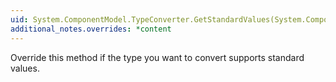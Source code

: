 ```yaml
---
uid: System.ComponentModel.TypeConverter.GetStandardValues(System.ComponentModel.ITypeDescriptorContext)
additional_notes.overrides: *content
---
```


<p>Override this method if the type you want to convert supports standard values.</p>


